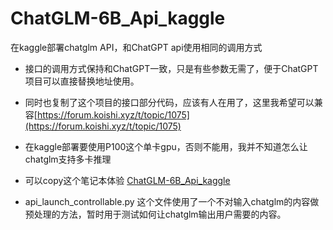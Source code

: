 # ChatGLM-6B_Api_kaggle
在kaggle部署chatglm API，和ChatGPT api使用相同的调用方式

- 接口的调用方式保持和ChatGPT一致，只是有些参数无需了，便于ChatGPT项目可以直接替换地址使用。
- 同时也复制了这个项目的接口部分代码，应该有人在用了，这里我希望可以兼容[https://forum.koishi.xyz/t/topic/1075](https://forum.koishi.xyz/t/topic/1075)
- 在kaggle部署要使用P100这个单卡gpu，否则不能用，我并不知道怎么让chatglm支持多卡推理

- 可以copy这个笔记本体验 [ChatGLM-6B_Api_kaggle](https://www.kaggle.com/code/viyiviyi/chatglm-api)

- api_launch_controllable.py 这个文件使用了一个不对输入chatglm的内容做预处理的方法，暂时用于测试如何让chatglm输出用户需要的内容。
